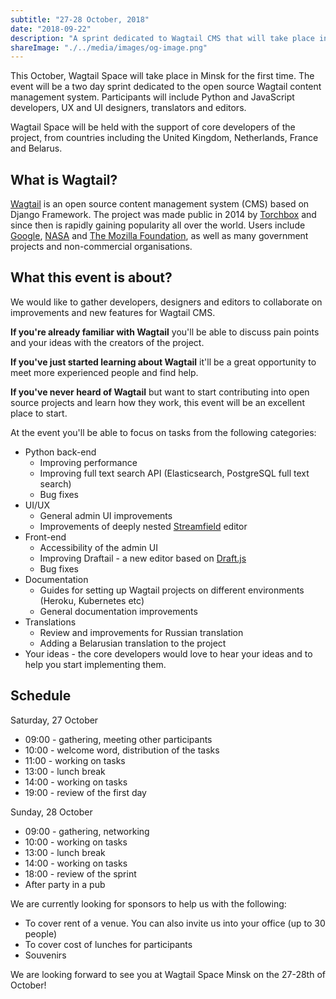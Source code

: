 ```yaml
---
subtitle: "27-28 October, 2018"
date: "2018-09-22"
description: "A sprint dedicated to Wagtail CMS that will take place in Minsk, Belarus on the 27-28th of October, 2018"
shareImage: "./../media/images/og-image.png"
---
```


This October, Wagtail Space will take place in Minsk for the first time. The event will be a two day sprint dedicated to the open source Wagtail content management system. Participants will include Python and JavaScript developers, UX and UI designers, translators and editors.

Wagtail Space will be held with the support of core developers of the project, from countries including the United Kingdom, Netherlands, France and Belarus.

## What is Wagtail?

[Wagtail](https://wagtail.io/) is an open source content management system (CMS) based on Django Framework. The project was made public in 2014 by [Torchbox](https://torchbox.com/) and since then is rapidly gaining popularity all over the world. Users include [Google](https://blog.google/), [NASA](https://open.nasa.gov/) and [The Mozilla Foundation](https://foundation.mozilla.org/), as well as many government projects and non-commercial organisations.

## What this event is about?

We would like to gather developers, designers and editors to collaborate on improvements and new features for Wagtail CMS.

**If you're already familiar with Wagtail** you'll be able to discuss pain points and your ideas with the creators of the project.

**If you've just started learning about Wagtail** it'll be a great opportunity to meet more experienced people and find help.

**If you've never heard of Wagtail** but want to start contributing into open source projects and learn how they work, this event will be an excellent place to start.

At the event you'll be able to focus on tasks from the following categories:

-   Python back-end
    -   Improving performance
    -   Improving full text search API (Elasticsearch, PostgreSQL full text search)
    -   Bug fixes
-   UI/UX
    -   General admin UI improvements
    -   Improvements of deeply nested [Streamfield](https://wagtail.io/features/#streamfield) editor
-   Front-end
    -   Accessibility of the admin UI
    -   Improving Draftail - a new editor based on [Draft.js](https://draftjs.org/)
    -   Bug fixes
-   Documentation
    -   Guides for setting up Wagtail projects on different environments (Heroku, Kubernetes etc)
    -   General documentation improvements
-   Translations
    -   Review and improvements for Russian translation
    -   Adding a Belarusian translation to the project
-   Your ideas - the core developers would love to hear your ideas and to help you start implementing them.

## Schedule

Saturday, 27 October

-   09:00 - gathering, meeting other participants
-   10:00 - welcome word, distribution of the tasks
-   11:00 - working on tasks
-   13:00 - lunch break
-   14:00 - working on tasks
-   19:00 - review of the first day

Sunday, 28 October

-   09:00 - gathering, networking
-   10:00 - working on tasks
-   13:00 - lunch break
-   14:00 - working on tasks
-   18:00 - review of the sprint
-   After party in a pub

We are currently looking for sponsors to help us with the following:

-   To cover rent of a venue. You can also invite us into your office (up to 30 people)
-   To cover cost of lunches for participants
-   Souvenirs

We are looking forward to see you at Wagtail Space Minsk on the 27-28th of October!
